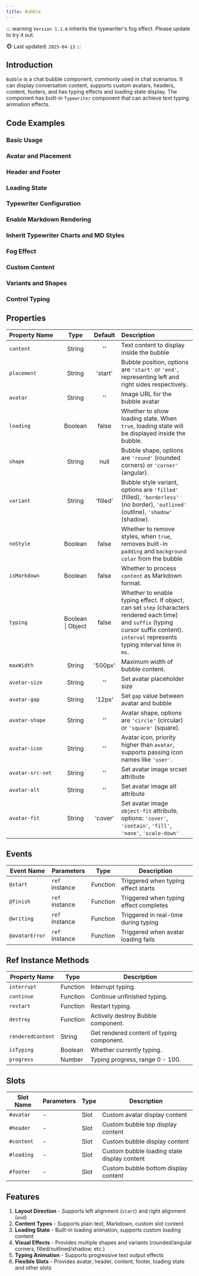 ```yaml
---
title: Bubble
---
```


::: warning
`Version 1.1.6` inherits the typewriter's fog effect. Please update to try it out.

🐵 Last updated: `2025-04-13`
:::

## Introduction

`Bubble` is a chat bubble component, commonly used in chat scenarios. It can display conversation content, supports custom avatars, headers, content, footers, and has typing effects and loading state display. The component has built-in `Typewriter` component that can achieve text typing animation effects.

## Code Examples

### Basic Usage

<demo src="./demos/content.vue"></demo>

### Avatar and Placement

<demo src="./demos/avatar-and-placement.vue"></demo>

### Header and Footer

<demo src="./demos/header-and-footer.vue"></demo>

### Loading State

<demo src="./demos/loading.vue"></demo>

### Typewriter Configuration

<demo src="./demos/typing.vue"></demo>

### Enable Markdown Rendering

<demo src="./demos/is-markdown.vue"></demo>

### Inherit Typewriter Charts and MD Styles

<demo src="./demos/cssAndMermaid.vue"></demo>

### Fog Effect

<demo src="./demos/is-fog.vue"></demo>

### Custom Content

<demo src="./demos/content-customize.vue"></demo>

### Variants and Shapes

<demo src="./demos/variant-and-shape.vue"></demo>

### Control Typing

<demo src="./demos/customized.vue"></demo>

## Properties

| <div style="width: 130px">Property Name</div> |       Type        | Default  | Description                                                                                                                                                                                 |
| :-------------------------------------------- | :---------------: | :------: | :------------------------------------------------------------------------------------------------------------------------------------------------------------------------------------------ |
| `content`                                     |      String       |    ''    | Text content to display inside the bubble                                                                                                                                                   |
| `placement`                                   |      String       | 'start'  | Bubble position, options are `'start'` or `'end'`, representing left and right sides respectively.                                                                                          |
| `avatar`                                      |      String       |    ''    | Image URL for the bubble avatar                                                                                                                                                             |
| `loading`                                     |      Boolean      |  false   | Whether to show loading state. When `true`, loading state will be displayed inside the bubble.                                                                                              |
| `shape`                                       |      String       |   null   | Bubble shape, options are `'round'` (rounded corners) or `'corner'` (angular).                                                                                                              |
| `variant`                                     |      String       | 'filled' | Bubble style variant, options are `'filled'` (filled), `'borderless'` (no border), `'outlined'` (outline), `'shadow'` (shadow).                                                             |
| `noStyle`                                     |      Boolean      |  false   | Whether to remove styles, when `true`, removes built-in `padding` and `background color` from the bubble                                                                                    |
| `isMarkdown`                                  |      Boolean      |  false   | Whether to process `content` as Markdown format.                                                                                                                                            |
| `typing`                                      | Boolean \| Object |  false   | Whether to enable typing effect. If object, can set `step` (characters rendered each time) and `suffix` (typing cursor suffix content). `interval` represents typing interval time in `ms`. |
| `maxWidth`                                    |      String       | '500px'  | Maximum width of bubble content.                                                                                                                                                            |
| `avatar-size`                                 |      String       |    ''    | Set avatar placeholder size                                                                                                                                                                 |
| `avatar-gap`                                  |      String       |  '12px'  | Set `gap` value between avatar and bubble                                                                                                                                                   |
| `avatar-shape`                                |      String       |    ''    | Avatar shape, options are `'circle'` (circular) or `'square'` (square).                                                                                                                     |
| `avatar-icon`                                 |      String       |    ''    | Avatar icon, priority higher than `avatar`, supports passing icon names like `'user'`.                                                                                                      |
| `avatar-src-set`                              |      String       |    ''    | Set avatar image srcset attribute                                                                                                                                                           |
| `avatar-alt`                                  |      String       |    ''    | Set avatar image alt attribute                                                                                                                                                              |
| `avatar-fit`                                  |      String       | 'cover'  | Set avatar image `object-fit` attribute, options: `'cover'`, `'contain'`, `'fill'`, `'none'`, `'scale-down'`                                                                                |

## Events

| Event Name     | Parameters     | Type     | Description                            |
| -------------- | -------------- | -------- | -------------------------------------- |
| `@start`       | `ref` instance | Function | Triggered when typing effect starts    |
| `@finish`      | `ref` instance | Function | Triggered when typing effect completes |
| `@writing`     | `ref` instance | Function | Triggered in real-time during typing   |
| `@avatarError` | `ref` instance | Function | Triggered when avatar loading fails    |

## Ref Instance Methods

| Property Name     | Type     | Description                               |
| ----------------- | -------- | ----------------------------------------- |
| `interrupt`       | Function | Interrupt typing.                         |
| `continue`        | Function | Continue unfinished typing.               |
| `restart`         | Function | Restart typing.                           |
| `destroy`         | Function | Actively destroy Bubble component.        |
| `renderedContent` | String   | Get rendered content of typing component. |
| `isTyping`        | Boolean  | Whether currently typing.                 |
| `progress`        | Number   | Typing progress, range 0 - 100.           |

## Slots

| Slot Name  | Parameters | Type | Description                                 |
| ---------- | ---------- | ---- | ------------------------------------------- |
| `#avatar`  | -          | Slot | Custom avatar display content               |
| `#header`  | -          | Slot | Custom bubble top display content           |
| `#content` | -          | Slot | Custom bubble display content               |
| `#loading` | -          | Slot | Custom bubble loading state display content |
| `#footer`  | -          | Slot | Custom bubble bottom display content        |

## Features

1. **Layout Direction** - Supports left alignment (`start`) and right alignment (`end`)
2. **Content Types** - Supports plain text, Markdown, custom slot content
3. **Loading State** - Built-in loading animation, supports custom loading content
4. **Visual Effects** - Provides multiple shapes and variants (rounded/angular corners, filled/outlined/shadow, etc.)
5. **Typing Animation** - Supports progressive text output effects
6. **Flexible Slots** - Provides avatar, header, content, footer, loading state and other slots
